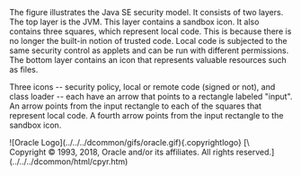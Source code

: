 <div>
The figure illustrates the Java SE security model. It consists of two
layers. The top layer is the JVM. This layer contains a sandbox icon. It
also contains three squares, which represent local code. This is because
there is no longer the built-in notion of trusted code. Local code is
subjected to the same security control as applets and can be run with
different permissions. The bottom layer contains an icon that represents
valuable resources such as files.

Three icons -- security policy, local or remote code (signed or not),
and class loader -- each have an arrow that points to a rectangle
labeled <span class="q">\"input\"</span>. An arrow points from the input
rectangle to each of the squares that represent local code. A fourth
arrow points from the input rectangle to the sandbox icon.

</div>
<div class="footer">
![Oracle Logo](../../../dcommon/gifs/oracle.gif){.copyrightlogo} [\
<span class="copyrightlogo">Copyright © 1993, 2018,
Oracle and/or its affiliates. All rights reserved.</span>](../../../dcommon/html/cpyr.htm)

</div>
